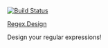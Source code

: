 [![Build Status](https://travis-ci.org/DanielLeone/regex-design.svg?branch=master)](https://travis-ci.org/DanielLeone/regex-design)

[Regex.Design](http://regex.design)

Design your regular expressions!
